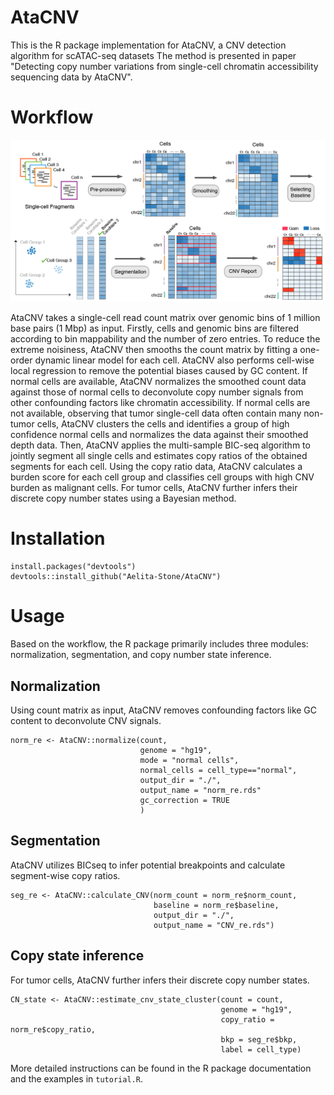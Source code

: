 # AtaCNV
This is the R package implementation for AtaCNV, a CNV detection algorithm for scATAC-seq datasets The method is presented in paper "Detecting copy number variations from single-cell chromatin accessibility sequencing data by AtaCNV". 

# Workflow

![Workflow](example/workflow.png)

AtaCNV takes a single-cell read count matrix over genomic bins of 1 million base pairs (1 Mbp) as input. Firstly, cells and genomic bins are filtered according to bin mappability and the number of zero entries. To reduce the extreme noisiness, AtaCNV then smooths the count matrix by fitting a one-order dynamic linear model for each cell. AtaCNV also performs cell-wise local regression to remove the potential biases caused by GC content. If normal cells are available, AtaCNV normalizes the smoothed count data against those of normal cells to deconvolute copy number signals from other confounding factors like chromatin accessibility. If normal cells are not available, observing that tumor single-cell data often contain many non-tumor cells, AtaCNV clusters the cells and identifies a group of high confidence normal cells and normalizes the data against their smoothed depth data. Then, AtaCNV applies the multi-sample BIC-seq algorithm to jointly segment all single cells and estimates copy ratios of the obtained segments for each cell. Using the copy ratio data, AtaCNV calculates a burden score for each cell group and classifies cell groups with high CNV burden as malignant cells. For tumor cells, AtaCNV further infers their discrete copy number states using a Bayesian method.

# Installation
```
install.packages("devtools")
devtools::install_github("Aelita-Stone/AtaCNV")
```

# Usage
Based on the workflow, the R package primarily includes three modules: normalization, segmentation, and copy number state inference.

## Normalization
Using count matrix as input, AtaCNV removes confounding factors like GC content to deconvolute CNV signals.
```
norm_re <- AtaCNV::normalize(count,
                             genome = "hg19", 
                             mode = "normal cells",
                             normal_cells = cell_type=="normal",
                             output_dir = "./",
                             output_name = "norm_re.rds"
                             gc_correction = TRUE
                             )
```

## Segmentation
AtaCNV utilizes BICseq to infer potential breakpoints and calculate segment-wise copy ratios.
```
seg_re <- AtaCNV::calculate_CNV(norm_count = norm_re$norm_count,
                                baseline = norm_re$baseline,
                                output_dir = "./",
                                output_name = "CNV_re.rds")
```

## Copy state inference
For tumor cells, AtaCNV further infers their discrete copy number states.
```
CN_state <- AtaCNV::estimate_cnv_state_cluster(count = count,
                                               genome = "hg19",
                                               copy_ratio = norm_re$copy_ratio,
                                               bkp = seg_re$bkp,
                                               label = cell_type)
```

More detailed instructions can be found in the R package documentation and the examples in `tutorial.R`.

